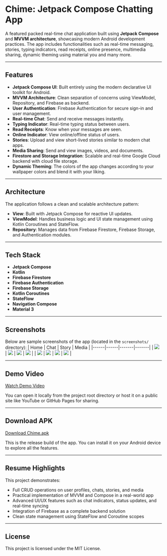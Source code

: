 # **Chime**: Jetpack Compose Chatting App

A featured packed real-time chat application built using **Jetpack Compose** and **MVVM architecture**, showcasing modern Android development practices. The app includes functionalities such as real-time messaging, stories, typing indicators, read receipts, online presence, multimedia sharing, dynamic theming using material you and many more.

---

## Features

- **Jetpack Compose UI**: Built entirely using the modern declarative UI toolkit for Android.
- **MVVM Architecture**: Clean separation of concerns using ViewModel, Repository, and Firebase as backend.
- **User Authentication**: Firebase Authentication for secure sign-in and user management.
- **Real-time Chat**: Send and receive messages instantly.
- **Typing Indicator**: Real-time typing status between users.
- **Read Receipts**: Know when your messages are seen.
- **Online Indicator**: View online/offline status of users.
- **Stories**: Upload and view short-lived stories similar to modern chat apps.
- **Media Sharing**: Send and view images, videos, and documents.
- **Firestore and Storage Integration**: Scalable and real-time Google Cloud backend with cloud file storage.
- **Dynamic Theming**: The colors of the app changes according to your wallpaper colors and blend it with your liking.

---

## Architecture

The application follows a clean and scalable architecture pattern:

- **View**: Built with Jetpack Compose for reactive UI updates.
- **ViewModel**: Handles business logic and UI state management using Kotlin Coroutines and StateFlow.
- **Repository**: Manages data from Firebase Firestore, Firebase Storage, and Authentication modules.

---

## Tech Stack

- **Jetpack Compose**
- **Kotlin**
- **Firebase Firestore**
- **Firebase Authentication**
- **Firebase Storage**
- **Kotlin Coroutines**
- **StateFlow**
- **Navigation Compose**
- **Material 3**

---

## Screenshots

Below are sample screenshots of the app (located in the `screenshots/` directory):
    | Home | Chat | Story | Media |
      |------|------|-------|-------|
      | ![](screenshots/1.jpeg) | ![](screenshots/2.jpeg) | ![](screenshots/3.jpeg) | ![](screenshots/4.jpeg) |
      | ![](screenshots/5.jpeg) | ![](screenshots/6.jpeg) | ![](screenshots/7.jpeg) | ![](screenshots/8.jpeg) |

---

## Demo Video

[Watch Demo Video](video.mp4)

You can open it locally from the project root directory or host it on a public site like YouTube or GitHub Pages for sharing.

---

## Download APK

[Download Chime.apk](Chime.apk)

This is the release build of the app. You can install it on your Android device to explore all the features.

---

## Resume Highlights

This project demonstrates:

- Full CRUD operations on user profiles, chats, stories, and media
- Practical implementation of MVVM and Compose in a real-world app
- Advanced UI/UX features such as chat indicators, status updates, and real-time syncing
- Integration of Firebase as a complete backend solution
- Clean state management using StateFlow and Coroutine scopes

---

## License

This project is licensed under the MIT License.
